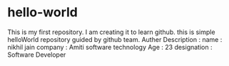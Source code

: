 # hello-world
This is my first repository. I am creating it to learn github. this is simple helloWorld repository guided by github team.
Auther Description :
name : nikhil jain
company : Amiti software technology
Age : 23
designation : Software Developer
